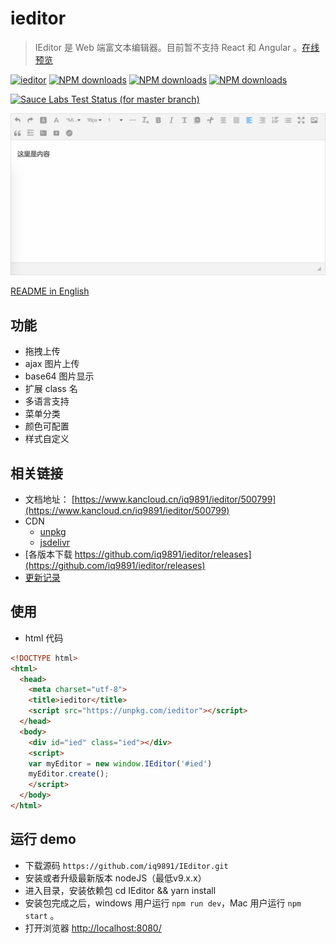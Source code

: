 # ieditor

> IEditor 是 Web 端富文本编辑器。目前暂不支持 React 和 Angular 。[在线预览](http://output.jsbin.com/qiqibif)

[![ieditor](https://img.shields.io/npm/v/ieditor.svg?style=flat-square)](https://www.npmjs.org/package/ieditor)
[![NPM downloads](http://img.shields.io/npm/dm/ieditor.svg?style=flat-square)](https://npmjs.org/package/ieditor)
[![NPM downloads](https://img.shields.io/npm/dt/ieditor.svg?style=flat-square)](https://npmjs.org/package/ieditor)
[![NPM downloads](http://img.badgesize.io/https://unpkg.com/ieditor?compression=gzip&style=flat-square)](https://unpkg.com/ieditor)

[![Sauce Labs Test Status (for master branch)](https://badges.herokuapp.com/browsers?googlechrome=7&firefox=7&microsoftedge=10&iexplore=9&safari=10.10)](https://saucelabs.com/u/_wmhilton)

![ieditor preview](./ieditor-preview.png)

[README in English](README.md)

## 功能

- 拖拽上传
- ajax 图片上传
- base64 图片显示
- 扩展 class 名
- 多语言支持
- 菜单分类
- 颜色可配置
- 样式自定义

## 相关链接

- 文档地址： [https://www.kancloud.cn/iq9891/ieditor/500799](https://www.kancloud.cn/iq9891/ieditor/500799)
- CDN
  - [unpkg](https://unpkg.com/ieditor)
  - [jsdelivr](https://cdn.jsdelivr.net/npm/ieditor@latest/dist/)
- [各版本下载 https://github.com/iq9891/ieditor/releases](https://github.com/iq9891/ieditor/releases)
- [更新记录](https://github.com/iq9891/ieditor/blob/master/changelog.md)

## 使用

- html 代码
```html
<!DOCTYPE html>
<html>
  <head>
    <meta charset="utf-8">
    <title>ieditor</title>
    <script src="https://unpkg.com/ieditor"></script>
  </head>
  <body>
    <div id="ied" class="ied"></div>
    <script>
    var myEditor = new window.IEditor('#ied')
    myEditor.create();
    </script>
  </body>
</html>
```

## 运行 demo
- 下载源码 `https://github.com/iq9891/IEditor.git`
- 安装或者升级最新版本 nodeJS（最低v9.x.x）
- 进入目录，安装依赖包 cd IEditor && yarn install
- 安装包完成之后，windows 用户运行 `npm run dev`，Mac 用户运行 `npm start` 。
- 打开浏览器 [http://localhost:8080/](http://localhost:8080/)
